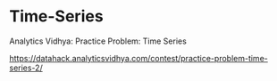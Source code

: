 # Time-Series
Analytics Vidhya: Practice Problem: Time Series

https://datahack.analyticsvidhya.com/contest/practice-problem-time-series-2/
